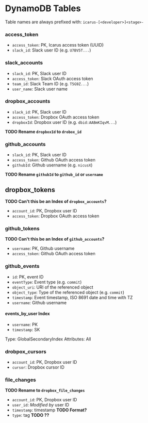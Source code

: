 # DynamoDB Tables

Table names are always prefixed with: `icarus-[<developer>]<stage>-`

### access_token

- `access_token`: PK, Icarus access token (UUID)
- `slack_id`: Slack user ID (e.g. `U7BV5T...`)

### slack_accounts

- `slack_id`: PK, Slack user ID
- `access_token`: Slack OAuth access token
- `team_id`: Slack Team ID (e.g. `T5G9Z...`)
- `user_name`: Slack user name

### dropbox_accounts

- `slack_id`: PK, Slack user ID
- `access_token`: Dropbox OAuth access token
- `dropboxId`: Dropbox user ID (e.g. `dbid:AABmKIqvM...`)

**TODO Rename `dropboxId` to `drobox_id`**

### github_accounts

- `slack_id`: PK, Slack user ID
- `access_token`: Github OAuth access token
- `githubId`: Github username (e.g. `nicusX`)

**TODO Rename `githubId` to `github_id` or `username`**


## dropbox_tokens

**TODO Can't this be an Index of `dropbox_accounts`?**

- `account_id`: PK, Dropbox user ID
- `access_token`: Dropbox OAuth access token


### github_tokens

**TODO Can't this be an Index of `github_accounts`?**

- `username`: PK, Github username
- `access_token`: Github OAuth access token


### github_events

- `id`: PK, event ID
- `eventType`: Event type (e.g. `commit`)
- `object_uri`: URI of the referenced object
- `object_type`: Type of the referenced object (e.g. `commit`)
- `timestamp`: Event timestamp, ISO 8691 date and time with TZ
- `username`: Github username

#### events_by_user Index

- `username`: PK
- `timestamp`: SK

Type: GlobalSecondaryIndex
Attributes: All

### drobpox_cursors

- `account_id`: PK, Dropbox user ID
- `cursor`: Dropbox cursor ID

### file_changes

**TODO Rename to `dropbox_file_changes`**

- `account_id`: PK, Dropbox user ID
- `user_id`: *Modified by* user ID
- `timestamp`: timestamp **TODO Format?**
- `type`: tag **TODO ??**

